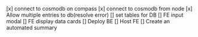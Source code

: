 [x] connect to cosmodb on compass
[x] connect to cosmodb from node
[x] Allow multiple entries to db(resolve error)
[] set tables for DB
[] FE input modal
[] FE display data cards
[] Deploy BE
[] Host FE
[] Create an automated summary
